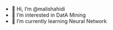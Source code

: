 - 👋 Hi, I’m @malishahidi
- 👀 I’m interested in DatA Mining
- 🌱 I’m currently learning Neural Network

<!---
malishahidi/malishahidi is a ✨ special ✨ repository because its `README.md` (this file) appears on your GitHub profile.
You can click the Preview link to take a look at your changes.
--->
